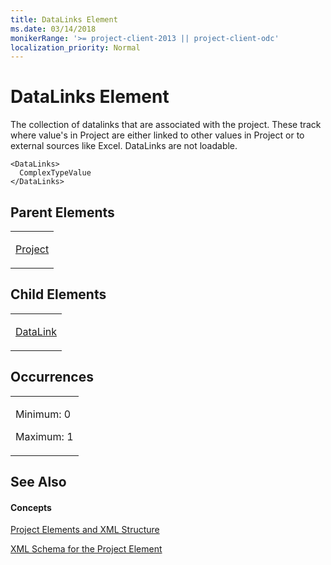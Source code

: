```yaml
---
title: DataLinks Element
ms.date: 03/14/2018
monikerRange: '>= project-client-2013 || project-client-odc'
localization_priority: Normal
---
```


# DataLinks Element




The collection of datalinks that are associated with the project. These track where value's in Project are either linked to other values in Project or to external sources like Excel. DataLinks are not loadable.



    <DataLinks>
      ComplexTypeValue
    </DataLinks>

## Parent Elements

<table>
<colgroup>
<col style="width: 100%" />
</colgroup>
<tbody>
<tr class="odd">
<td><p><a href="project-element.md">Project</a></p></td>
</tr>
</tbody>
</table>

## Child Elements

<table>
<colgroup>
<col style="width: 100%" />
</colgroup>
<tbody>
<tr class="odd">
<td><p><a href="datalink-element.md">DataLink</a></p></td>
</tr>
</tbody>
</table>

## Occurrences

<table>
<colgroup>
<col style="width: 100%" />
</colgroup>
<tbody>
<tr class="odd">
<td><p>Minimum: 0</p>
<p>Maximum: 1</p></td>
</tr>
</tbody>
</table>

## See Also

#### Concepts

[Project Elements and XML Structure](project-elements-and-xml-structure.md)

[XML Schema for the Project Element](xml-schema-for-the-project-element.md)



